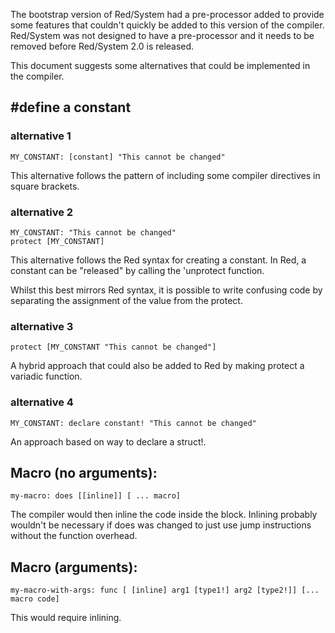 The bootstrap version of Red/System had a pre-processor added to provide some features that couldn't quickly be added to this version of the compiler. Red/System was not designed to have a pre-processor and it needs to be removed before Red/System 2.0 is released.

This document suggests some alternatives that could be implemented in the compiler.

## #define a constant
 
### alternative 1
```redrebol
MY_CONSTANT: [constant] "This cannot be changed"
```

This alternative follows the pattern of including some compiler directives in square brackets.

### alternative 2
```redrebol
MY_CONSTANT: "This cannot be changed"
protect [MY_CONSTANT]
```

This alternative follows the Red syntax for creating a constant. In Red, a constant can be "released" by calling the 'unprotect function.

Whilst this best mirrors Red syntax, it is possible to write confusing code by separating the assignment of the value from the protect.

### alternative 3
```redrebol
protect [MY_CONSTANT "This cannot be changed"]
```

A hybrid approach that could also be added to Red by making protect a variadic function.

### alternative 4
```redrebol
MY_CONSTANT: declare constant! "This cannot be changed"
```

An approach based on way to declare a struct!.

## Macro (no arguments):

```redrebol
my-macro: does [[inline]] [ ... macro]
```

The compiler would then inline the code inside the block. Inlining probably wouldn't be necessary if does was changed to just use jump instructions without the function overhead.

## Macro (arguments):

```redrebol
my-macro-with-args: func [ [inline] arg1 [type1!] arg2 [type2!]] [... macro code]
```

This would require inlining.

